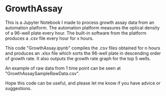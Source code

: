 # GrowthAssay

This is a Jupyter Notebook I made to process growth assay data from an automation platform. The automation platform measures the optical density of a 96-well plate every hour. The built-in software from the platform produces a .csv file every hour for x hours.

This code "GrowthAssay.ipynb" compiles the .csv files obtained for n hours and produces an .xlsx file which sorts the 96-well plate in descending order of growth rate. It also outputs the growth rate graph for the top 5 wells.

An example of raw data from 1 time point can be seen at "GrowthAssaySampleRawData.csv".

Hope this code can be useful, and please let me know if you have advice or suggestions.
